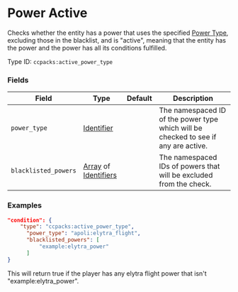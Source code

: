 # Power Active

Checks whether the entity has a power that uses the specified [Power Type](https://origins.readthedocs.io/en/latest/types/power_types/), excluding those in the blacklist, and is "active", meaning that the entity has the power and the power has all its conditions fulfilled.

Type ID: `ccpacks:active_power_type`


### Fields

Field  | Type | Default | Description
-------|------|---------|-------------
`power_type` | [Identifier](../data_types/identifier.md) | | The namespaced ID of the power type which will be checked to see if any are active.
`blacklisted_powers` | [Array](../data_types/array.md) of [Identifiers](../data_types/identifier.md) | | The namespaced IDs of powers that will be excluded from the check.


### Examples
```json
"condition": {
  	"type": "ccpacks:active_power_type",
      "power_type": "apoli:elytra_flight",
      "blacklisted_powers": [
          "example:elytra_power"
      ]
}
```
This will return true if the player has any elytra flight power that isn't "example:elytra_power".
